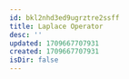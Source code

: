 ```yaml
---
id: bkl2nhd3ed9ugrztre2ssff
title: Laplace Operator
desc: ''
updated: 1709667707931
created: 1709667707931
isDir: false
---
```


